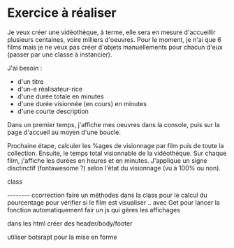 # Exercice à réaliser

Je veux créer une vidéothèque, à terme, elle sera en mesure d'accueillir plusieurs centaines, voire milliers d'oeuvres. Pour le moment, je n'ai que 6 films mais je ne veux pas créer d'objets manuellements pour chacun d'eux (passer par une classe à instancier).

J'ai besoin :
- d'un titre
- d'un-e réalisateur-rice
- d'une durée totale en minutes
- d'une durée visionnée (en cours) en minutes 
- d'une courte description

Dans un premier temps, j'affiche mes oeuvres dans la console, puis sur la page d'accueil au moyen d'une boucle.

Prochaine étape, calculer les %ages de visionnage par film puis de toute la collection. Ensuite, le temps total visionnable de la vidéothèque. Sur chaque film, j'affiche les durées en heures et en minutes. J'applique un signe disctinctif (fontawesome ?) selon l'état du visionnage (vu à 100% ou non).

class 


-------- ccorrection
faire un méthodes dans la class 
        pour le calcul du pourcentage
        pour vérifier si le film est visualiser .. avec Get pour lancer la fonction automatiquement 
fair un js qui gères les affichages

dans les html créer des header/body/footer

utiliser botsrapt pour la mise en forme 